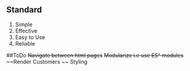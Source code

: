 ## Standard 
1. Simple 
2. Effective 
3. Easy to Use 
4. Reliable 


##ToDo
~~Navigate between html pages~~
~~Modularize i.e use ES^ modules~~ 
~~Render Customers ~~
Styling 